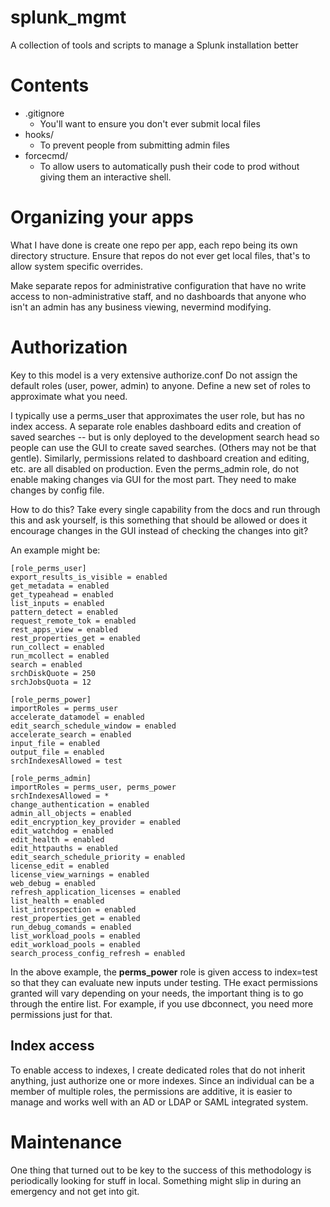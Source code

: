 # splunk_mgmt
A collection of tools and scripts to manage a Splunk installation better

# Contents

* .gitignore
  - You'll want to ensure you don't ever submit local files
* hooks/
  - To prevent people from submitting admin files
* forcecmd/
  - To allow users to automatically push their code to prod without giving them an interactive shell.

# Organizing your apps

What I have done is create one repo per app, each repo being its own directory structure.
Ensure that repos do not ever get local files, that's to allow system specific overrides.

Make separate repos for administrative configuration that have no write access to non-administrative staff, and no dashboards that anyone who isn't an admin has any business viewing, nevermind modifying.  

# Authorization

Key to this model is a very extensive authorize.conf  Do not assign the default roles (user, power, admin) to anyone.  Define a new set of roles to approximate what you need.

I typically use a perms_user that approximates the user role, but has no index access.  A separate role enables dashboard edits and creation of saved searches -- but is only deployed to the development search head so people can use the GUI to create saved searches.  (Others may not be that gentle).  Similarly, permissions related to dashboard creation and editing, etc. are all disabled on production.  Even the perms_admin role, do not enable making changes via GUI for the most part.  They need to make changes by config file.  

How to do this?  Take every single capability from the docs and run through this and ask yourself, is this something that should be allowed or does it encourage changes in the GUI instead of checking the changes into git?  

An example might be:
```
[role_perms_user]
export_results_is_visible = enabled
get_metadata = enabled
get_typeahead = enabled
list_inputs = enabled
pattern_detect = enabled
request_remote_tok = enabled
rest_apps_view = enabled
rest_properties_get = enabled
run_collect = enabled
run_mcollect = enabled
search = enabled
srchDiskQuote = 250
srchJobsQuota = 12

[role_perms_power]
importRoles = perms_user
accelerate_datamodel = enabled
edit_search_schedule_window = enabled
accelerate_search = enabled
input_file = enabled
output_file = enabled
srchIndexesAllowed = test

[role_perms_admin]
importRoles = perms_user, perms_power
srchIndexesAllowed = *
change_authentication = enabled
admin_all_objects = enabled
edit_encryption_key_provider = enabled
edit_watchdog = enabled
edit_health = enabled
edit_httpauths = enabled
edit_search_schedule_priority = enabled
license_edit = enabled
license_view_warnings = enabled
web_debug = enabled
refresh_application_licenses = enabled
list_health = enabled
list_introspection = enabled
rest_properties_get = enabled
run_debug_comands = enabled
list_workload_pools = enabled
edit_workload_pools = enabled
search_process_config_refresh = enabled
```

In the above example, the **perms_power** role is given access to index=test so that they can evaluate new inputs under testing.  THe exact permissions granted will vary depending on your needs, the important thing is to go through the entire list.  For example, if you use dbconnect, you need more permissions just for that.

## Index access

To enable access to indexes, I create dedicated roles that do not inherit anything, just authorize one or more indexes.  Since an individual can be a member of multiple roles, the permissions are additive, it is easier to manage and works well with an AD or LDAP or SAML integrated system.

# Maintenance

One thing that turned out to be key to the success of this methodology is periodically looking
for stuff in local.  Something might slip in during an emergency and not get into git.

